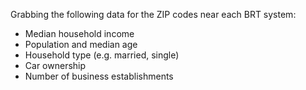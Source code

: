 Grabbing the following data for the ZIP codes near each BRT system:
- Median household income
- Population and median age
- Household type (e.g. married, single)
- Car ownership
- Number of business establishments